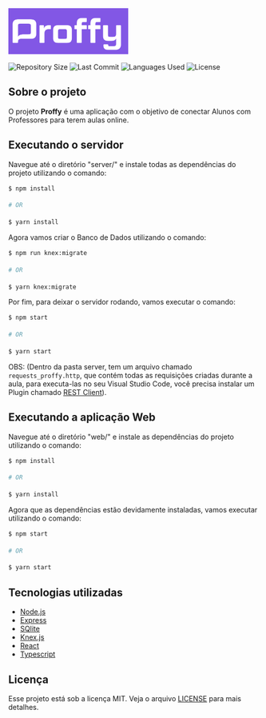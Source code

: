 <img src="https://github.com/guilhermesantoss/proffy-nlw02/blob/master/printscreens/proffy_logo.png" alt="Proffy Logo" width="240" height="92" />

<p>
  <img src="https://img.shields.io/github/repo-size/guilhermesantoss/proffy-nlw02" alt="Repository Size" />
  <img src="https://img.shields.io/github/last-commit/guilhermesantoss/proffy-nlw02" alt="Last Commit" />
  <img src="https://img.shields.io/github/languages/count/guilhermesantoss/proffy-nlw02?color=red" alt="Languages Used" />
  <img src="https://img.shields.io/github/license/guilhermesantoss/proffy-nlw02?color=yellow" alt="License" />
</p>

## Sobre o projeto

O projeto **Proffy** é uma aplicação com o objetivo de conectar Alunos com Professores para terem aulas online.

## Executando o servidor

Navegue até o diretório "server/" e instale todas as dependências do projeto utilizando o comando:
```bash
$ npm install

# OR

$ yarn install
```

Agora vamos criar o Banco de Dados utilizando o comando:
```bash
$ npm run knex:migrate

# OR

$ yarn knex:migrate
```

Por fim, para deixar o servidor rodando, vamos executar o comando:
```bash
$ npm start

# OR

$ yarn start
```

OBS: (Dentro da pasta server, tem um arquivo chamado ```requests_proffy.http```, que contém todas as requisições criadas durante a aula, para executa-las no seu Visual Studio Code, você precisa instalar um Plugin chamado [REST Client](https://marketplace.visualstudio.com/items?itemName=humao.rest-client)).

## Executando a aplicação Web

Navegue até o diretório "web/" e instale as dependências do projeto utilizando o comando:
```bash
$ npm install

# OR

$ yarn install
```

Agora que as dependências estão devidamente instaladas, vamos executar utilizando o comando:
```bash
$ npm start

# OR

$ yarn start
```

## Tecnologias utilizadas

* [Node.js](https://nodejs.org/)
* [Express](https://expressjs.com/pt-br/)
* [SQlite](https://www.sqlite.org/index.html)
* [Knex.js](http://knexjs.org/)
* [React](https://reactjs.org/)
* [Typescript](https://www.typescriptlang.org/)

## Licença

Esse projeto está sob a licença MIT. Veja o arquivo [LICENSE](LICENSE) para mais detalhes.
